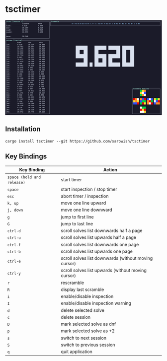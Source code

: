 # tsctimer

![screenshot](assets/screenshot.png)

## Installation

```
cargo install tsctimer --git https://github.com/sarowish/tsctimer
```

## Key Bindings

| Key Binding                | Action                                               |
| -------------------------- | ---------------------------------------------------- |
| `space (hold and release)` | start timer                                          |
| `space`                    | start inspection / stop timer                        |
| `esc`                      | abort timer / inspection                             |
| `k, up`                    | move one line upward                                 |
| `j, down`                  | move one line downward                               |
| `g`                        | jump to first line                                   |
| `G`                        | jump to last line                                    |
| `ctrl-d`                   | scroll solves list downwards half a page             |
| `ctrl-u`                   | scroll solves list upwards half a page               |
| `ctrl-f`                   | scroll solves list downwards one page                |
| `ctrl-b`                   | scroll solves list upwards one page                  |
| `ctrl-e`                   | scroll solves list downwards (without moving cursor) |
| `ctrl-y`                   | scroll solves list upwards (without moving cursor)   |
| `r`                        | rescramble                                           |
| `R`                        | display last scramble                                |
| `i`                        | enable/disable inspection                            |
| `I`                        | enable/disable inspection warning                    |
| `d`                        | delete selected solve                                |
| `c`                        | delete session                                       |
| `D`                        | mark selected solve as dnf                           |
| `p`                        | mark selected solve as +2                            |
| `s`                        | switch to next session                               |
| `S`                        | switch to previous session                           |
| `q`                        | quit application                                     |

